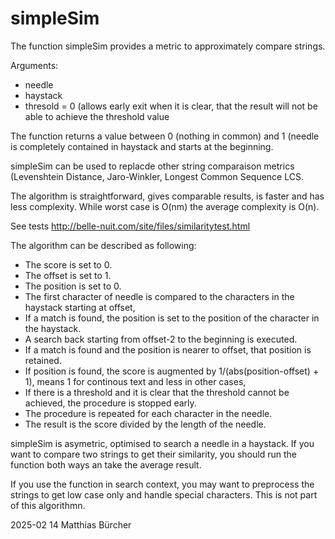 # simpleSim

The function simpleSim provides a metric to approximately compare strings.

Arguments:
- needle
- haystack
- thresold = 0 (allows early exit when it is clear, that the result will not be able to achieve the threshold value

The function returns a value between 0 (nothing in common) and 1 (needle is completely contained in haystack and starts at the beginning.

simpleSim can be used to replacde other string comparaison metrics (Levenshtein Distance, Jaro-Winkler, Longest Common Sequence LCS.

The algorithm is straightforward, gives comparable results, is faster and has less complexity. While worst case is O(nm) the average complexity is O(n).

See tests http://belle-nuit.com/site/files/similaritytest.html

The algorithm can be described as following:

- The score is set to 0.
- The offset is set to 1.
- The position is set to 0.
- The first character of needle is compared to the characters in the haystack starting at offset,
- If a match is found, the position is set to the position of the character in the haystack.
- A search back starting from offset-2 to the beginning is executed.
- If a match is found and the position is nearer to offset, that position is retained.
- If position is found, the score is augmented by 1/(abs(position-offset) + 1), means 1 for continous text and less in other cases,
- If there is a threshold and it is clear that the threshold cannot be achieved, the procedure is stopped early.
- The procedure is repeated for each character in the needle.
- The result is the score divided by the length of the needle.

simpleSim is asymetric, optimised to search a needle in a haystack. If you want to compare two strings to get their similarity, you should run the function both ways an take the average result.

If you use the function in search context, you may want to preprocess the strings to get low case only and handle special characters. This is not part of this algorithmn.

2025-02 14 Matthias Bürcher
